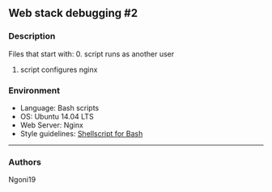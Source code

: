 ## Web stack debugging #2
> 
### Description
Files that start with:
0. script runs as another user
1. script configures nginx 

### Environment
* Language: Bash scripts
* OS: Ubuntu 14.04 LTS
* Web Server: Nginx
* Style guidelines: [Shellscript for Bash](https://github.com/koalaman/shellcheck)

---
### Authors
Ngoni19
